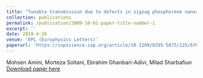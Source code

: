 ```yaml
---
title: "Tunable transmission due to defects in zigzag phosphorene nanoribbons"
collection: publications
permalink: /publication/2009-10-01-paper-title-number-1
excerpt: ''
date: 2019-4-26
venue: 'EPL (Europhysics Letters)'
paperurl: 'https://iopscience.iop.org/article/10.1209/0295-5075/125/67001/meta'
---
```

Mohsen Amini, Morteza Soltani, Ebrahim Ghanbari-Adivi, Milad Sharbafiun
[Download paper here](https://iopscience.iop.org/article/10.1209/0295-5075/125/67001/meta)
